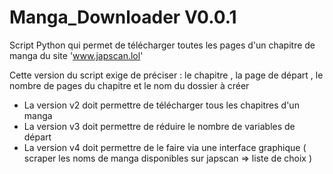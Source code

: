 # Manga_Downloader V0.0.1
Script Python qui permet de télécharger toutes les pages d'un chapitre de manga du site 'www.japscan.lol'

Cette version du script exige de préciser : le chapitre , la page de départ , le nombre de pages du chapitre et le nom du dossier à créer

- La version v2 doit permettre de télécharger tous les chapitres d'un manga
- La version v3 doit permettre de réduire le nombre de variables de départ
- La version v4 doit permettre de le faire via une interface graphique ( scraper les noms de manga disponibles sur japscan => liste de choix ) 
